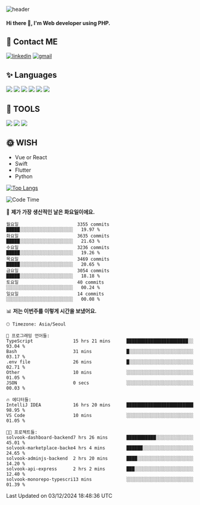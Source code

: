![header](https://capsule-render.vercel.app/api?type=waving&color=auto&height=300&section=header&text=Elin&fontSize=90&animation=twinkling)

#### Hi there 👋, I'm <b>Web developer</b> using PHP. ####

<!--
- 🔭 I’m currently working on Uniwill
- 🌱 I’m currently learning Vue or React or Python.
-->

<!---#### I am PHP developer --->

## 💌 Contact ME ###
[<img src='https://img.shields.io/badge/-EunjiKo-%230A66C2?style=flat-square&logo=LinkedIn&logoColor=white' alt='linkedin'>](https://www.linkedin.com/in/https://www.linkedin.com/in/eunji-ko-00a907164//)  [<img src='https://img.shields.io/badge/-einee214%40gmail.com-%23EA4335?style=flat-square&logo=Gmail&logoColor=white' alt='gmail'>](einee214@gmail.com)  


## ✨ Languages
<img src='https://img.shields.io/badge/-PHP-%23777BB4?style=for-the-badge&logo=PHP&logoColor=white'> <img src='https://img.shields.io/badge/-Laravel-%23FF2D20?style=for-the-badge&logo=Laravel&logoColor=white'> <img src='https://img.shields.io/badge/Jquery-%230769AD?style=for-the-badge&logo=Jquery&logoColor=white'> <img src='https://img.shields.io/badge/CSS3-%231572B6?style=for-the-badge&logo=CSS3&logoColor=white'> <img src='https://img.shields.io/badge/Bootstrap-%237952B3?style=for-the-badge&logo=Bootstrap&logoColor=white' > <img src='https://img.shields.io/badge/MySQL-%234479A1?style=for-the-badge&logo=MySQL&logoColor=white' >

## 🌷 TOOLS
<img src='https://img.shields.io/badge/PHPSTORM-%23000000?style=for-the-badge&logo=PhpStorm&logoColor=white' > <img src='https://img.shields.io/badge/GitLab-%23FCA121?style=for-the-badge&logo=GitLab&logoColor=white' > <img src='https://img.shields.io/badge/GitHub-%23181717?style=for-the-badge&logo=GitHub&logoColor=white'>


## 🌞 WISH
- Vue or React
- Swift
- Flutter
- Python


[![Top Langs](https://github-readme-stats.vercel.app/api/top-langs/?username=ein214&layout=compact)](https://github.com/anuraghazra/github-readme-stats)

<!--START_SECTION:waka-->
![Code Time](http://img.shields.io/badge/Code%20Time-3%2C922%20hrs%2036%20mins-blue)

📅 **제가 가장 생산적인 날은 화요일이에요.** 

```text
월요일                      3355 commits        █████░░░░░░░░░░░░░░░░░░░░   19.97 % 
화요일                      3635 commits        █████░░░░░░░░░░░░░░░░░░░░   21.63 % 
수요일                      3236 commits        █████░░░░░░░░░░░░░░░░░░░░   19.26 % 
목요일                      3469 commits        █████░░░░░░░░░░░░░░░░░░░░   20.65 % 
금요일                      3054 commits        █████░░░░░░░░░░░░░░░░░░░░   18.18 % 
토요일                      40 commits          ░░░░░░░░░░░░░░░░░░░░░░░░░   00.24 % 
일요일                      14 commits          ░░░░░░░░░░░░░░░░░░░░░░░░░   00.08 % 
```


📊 **저는 이번주를 이렇게 시간을 보냈어요.** 

```text
🕑︎ Timezone: Asia/Seoul

💬 프로그래밍 언어들: 
TypeScript               15 hrs 21 mins      ███████████████████████░░   93.04 % 
Bash                     31 mins             █░░░░░░░░░░░░░░░░░░░░░░░░   03.17 % 
.env file                26 mins             █░░░░░░░░░░░░░░░░░░░░░░░░   02.71 % 
Other                    10 mins             ░░░░░░░░░░░░░░░░░░░░░░░░░   01.05 % 
JSON                     0 secs              ░░░░░░░░░░░░░░░░░░░░░░░░░   00.03 % 

🔥 에디터들: 
IntelliJ IDEA            16 hrs 20 mins      █████████████████████████   98.95 % 
VS Code                  10 mins             ░░░░░░░░░░░░░░░░░░░░░░░░░   01.05 % 

🐱‍💻 프로젝트들: 
solvook-dashboard-backend7 hrs 26 mins       ███████████░░░░░░░░░░░░░░   45.01 % 
solvook-marketplace-backe4 hrs 4 mins        ██████░░░░░░░░░░░░░░░░░░░   24.65 % 
solvook-adminjs-backend  2 hrs 20 mins       ████░░░░░░░░░░░░░░░░░░░░░   14.20 % 
solvook-api-express      2 hrs 2 mins        ███░░░░░░░░░░░░░░░░░░░░░░   12.40 % 
solvook-monorepo-typescri13 mins             ░░░░░░░░░░░░░░░░░░░░░░░░░   01.39 % 
```


 Last Updated on 03/12/2024 18:48:36 UTC
<!--END_SECTION:waka-->

<!---![GitHub stats](https://github-readme-stats.vercel.app/api?username=ein214&show_icons=true&theme=dracula)  --->




